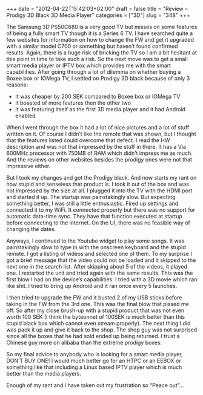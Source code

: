 +++
date = "2012-04-22T15:42:03+02:00"
draft = false
title = "Review – Prodigy 3D Black 3D Media Player"
categories = ["3D"]
slug = "348"
+++

The Samsung 3D PS50C680 is a very good TV but misses on some features of being a fully smart TV though it is a Series 6 TV. I have searched quite a few websites for information on how to change the FW and get it upgraded with a similar model C700 or something but haven’t found confirmed results. Again, there is a huge risk of bricking the TV so I am a bit hesitant at this point in time to take such a risk. So the next move was to get a small smart media player or IPTV box which provides me with the smart capabilities. After going through a lot of dilemma on whether buying a Boxee box or IOMega TV, I settled on Prodigy 3D black because of only 3 reasons:

- It was cheaper by 200 SEK compared to Boxee box or IOMega TV
- It boasted of more features then the other two
- It was featuring itself as the first 3D media player and it had Android enabled

When I went through the box it had a lot of nice pictures and a lot of stuff written on it. Of course I didn’t like the remote that was shown, but I thought that the features listed could overcome that defect. I read the HW description and was not that impressed by the stuff in there. It has a Via 600MHz processor with 750MB of RAM which didn’t impress me as much. And the reviews on other websites besides the prodigy ones were not that impressive either.

But I took my changes and got the Prodigy black. And now starts my rant on how stupid and senseless that product is. I took it out of the box and was not impressed by the size at all. I plugged it into the TV with the HDMI port and started it up. The startup was painstakingly slow. But expecting something better, I was still a little enthusiastic. Fired up settings and connected it to my WiFi. It connected properly but there was no support for automatic data-time sync. They have that function executed at startup before connecting to the internet. On the UI, there was no feasible way of changing the dates.

Anyways, I continued to the Youtube widget to play some songs. It was painstakingly slow to type in with the onscreen keyboard and the stupid remote. I got a listing of videos and selected one of them. To my surprise I got a brief message that the video could not be loaded and it skipped to the next one in the search list. After skipping about 5 of the videos, it played one. I restarted the unit and tried again with the same results. This was the first blow I had on the device’s capabilities. I tried with a 3D movie which ran like shit. I tried to bring up Android and it ran once every 5 launches.

I then tried to upgrade the FW and it busted 2 of my USB sticks before taking in the FW from the 3rd one. This was the final blow that pissed me off. So after my close brush-up with a stupid product that was not even worth 100 SEK (I think the byteonnet of 100SEK is much better than this stupid black box which cannot even stream properly). The next thing I did was pack it up and give it back to the shop. The shop guy was not surprised since all the boxes that he had sold ended up being returned. I trust a Chinese guy more on alibaba than the extreme prodigy boxes.

So my final advice to anybody who is looking for a smart media player, DON’T BUY ONE! I would much better go for an HTPC or an EEBOX or something like that including a Linux based IPTV player which is much better than the media players.

Enough of my rant and I have taken out my frustration so “Peace out”…
